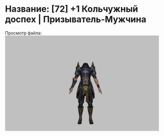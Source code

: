 # Название: [72] +1 Кольчужный доспех | Призыватель-Мужчина

Просмотр файла:
![p080005.png](p080005.png)